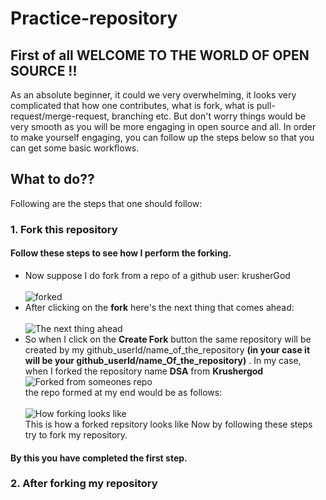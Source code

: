 # Practice-repository
## First of all WELCOME TO THE WORLD OF OPEN SOURCE !!
As an absolute beginner, it could we very overwhelming, it looks very complicated that how one contributes, what is fork, what is pull-request/merge-request, branching etc. But don't worry things would be very smooth as you will be more engaging in open source and all. In order to make yourself engaging, you can follow up the steps below so that you can get some basic workflows.

## What to do??
Following are the steps that one should follow:
### 1. Fork this repository
#### Follow these steps to see how I perform the forking. 
- Now suppose I do fork from a repo of a github user: krusherGod <br/><br/>
![forked](https://github.com/Neeltyper001/ImageAssets/blob/main/Practice-Repo/KrushergodRepo.png)
- After clicking on the **fork** here's the next thing that comes ahead:<br/><br/>
![The next thing ahead](https://github.com/Neeltyper001/ImageAssets/blob/main/Practice-Repo/ForkingFurther.png)</br>
- So when I click on the **Create Fork** button the same repository will be created by my github_userId/name_of_the_repository **(in your case it will be your github_userId/name_Of_the_repository)** . In my case, when I forked the repository name **DSA** from **Krushergod**<br/>
![Forked from someones repo](https://github.com/Neeltyper001/ImageAssets/blob/main/Practice-Repo/KrusherGodRepo.png)<br/>
 the repo formed at my end would be as follows:<br/><br/>
![How forking looks like](https://github.com/Neeltyper001/ImageAssets/blob/main/Practice-Repo/forkedRepo.png)<br/>
This is how a forked repsitory looks like Now by following these steps try to fork my repository.
#### By this you have completed the first step.
### 2. After forking my repository
